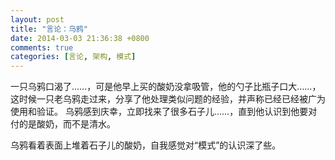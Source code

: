 ```yaml
---
layout: post
title: "言论：乌鸦"
date: 2014-03-03 21:36:38 +0800
comments: true
categories: [言论, 架构, 模式]
---
```


一只乌鸦口渴了……，可是他早上买的酸奶没拿吸管，他的勺子比瓶子口大……，这时候一只老乌鸦走过来，分享了他处理类似问题的经验，并声称已经已经被广为使用和验证。
乌鸦感到庆幸，立即找来了很多石子儿……，直到他认识到他要对付的是酸奶，而不是清水。

乌鸦看着表面上堆着石子儿的酸奶，自我感觉对“模式”的认识深了些。
